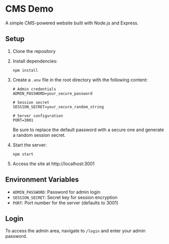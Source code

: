# CMS Demo

A simple CMS-powered website built with Node.js and Express.

## Setup

1. Clone the repository
2. Install dependencies:
   ```
   npm install
   ```
3. Create a `.env` file in the root directory with the following content:
   ```
   # Admin credentials
   ADMIN_PASSWORD=your_secure_password
   
   # Session secret
   SESSION_SECRET=your_secure_random_string
   
   # Server configuration
   PORT=3001
   ```
   
   Be sure to replace the default password with a secure one and generate a random session secret.

4. Start the server:
   ```
   npm start
   ```

5. Access the site at http://localhost:3001

## Environment Variables

- `ADMIN_PASSWORD`: Password for admin login
- `SESSION_SECRET`: Secret key for session encryption
- `PORT`: Port number for the server (defaults to 3001)

## Login

To access the admin area, navigate to `/login` and enter your admin password. 